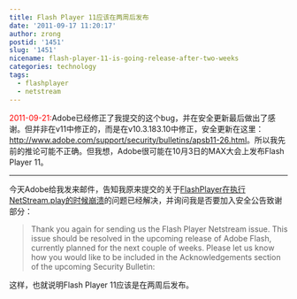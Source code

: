 ```yaml
---
title: Flash Player 11应该在两周后发布
date: '2011-09-17 11:20:17'
author: zrong
postid: '1451'
slug: '1451'
nicename: flash-player-11-is-going-release-after-two-weeks
categories: technology
tags:
  - flashplayer
  - netstream
---
```


<span style="color:red">2011-09-21:</span>Adobe已经修正了我提交的这个bug，并在安全更新最后做出了感谢。但并非在v11中修正的，而是在v10.3.183.10中修正，安全更新在这里：<http://www.adobe.com/support/security/bulletins/apsb11-26.html>。所以我先前的推论可能不正确。但我想，Adobe很可能在10月3日的MAX大会上发布Flash
Player 11。

------------------------------------------------------------------------

今天Adobe给我发来邮件，告知我原来提交的关于[FlashPlayer在执行NetStream.play的时候崩溃](https://blog.zengrong.net/post/1390.html)的问题已经解决，并询问我是否要加入安全公告致谢部分：

> Thank you again for sending us the Flash Player Netstream issue. This
> issue should be resolved in the upcoming release of Adobe Flash,
> currently planned for the next couple of weeks. Please let us know how
> you would like to be included in the Acknowledgements section of the
> upcoming Security Bulletin:

这样，也就说明Flash Player 11应该是在两周后发布。

